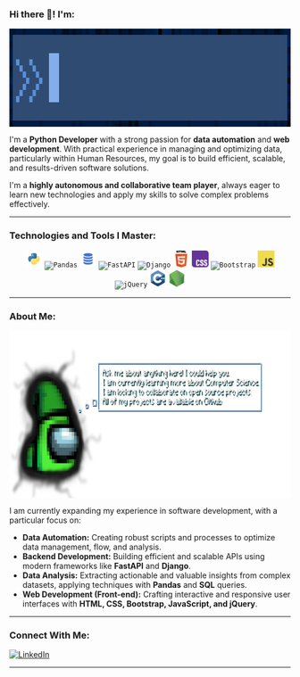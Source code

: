 ### Hi there 👋! I'm:

<img align="center" src="Assets/Titles/LoneHandymanTitle.gif" width="935" height="176" alt="LoneHandyman Title" />

I'm a **Python Developer** with a strong passion for **data automation** and **web development**. With practical experience in managing and optimizing data, particularly within Human Resources, my goal is to build efficient, scalable, and results-driven software solutions.

I'm a **highly autonomous and collaborative team player**, always eager to learn new technologies and apply my skills to solve complex problems effectively.

---

### **Technologies and Tools I Master:**

<div align="center">
  <code><img height="30" src="https://raw.githubusercontent.com/github/explore/80688e429a7d4ef2fca1e82350fe8e3517d3494d/topics/python/python.png" alt="Python"></code>
  <code><img height="30" src="https://skillicons.dev/icons?i=pandas" alt="Pandas"></code>
  <code><img height="30" src="https://raw.githubusercontent.com/github/explore/80688e429a7d4ef2fca1e82350fe8e3517d3494d/topics/sql/sql.png" alt="SQL"></code>
  <code><img height="30" src="https://skillicons.dev/icons?i=fastapi" alt="FastAPI"></code>
  <code><img height="30" src="https://skillicons.dev/icons?i=django" alt="Django"></code>
  <code><img height="30" src="https://raw.githubusercontent.com/github/explore/80688e429a7d4ef2fca1e82350fe8e3517d3494d/topics/html/html.png" alt="HTML"></code>
  <code><img height="30" src="https://raw.githubusercontent.com/github/explore/80688e429a7d4ef2fca1e82350fe8e3517d3494d/topics/css/css.png" alt="CSS"></code>
  <code><img height="30" src="https://skillicons.dev/icons?i=bootstrap" alt="Bootstrap"></code>
  <code><img height="30" src="https://raw.githubusercontent.com/github/explore/80688e429a7d4ef2fca1e82350fe8e3517d3494d/topics/javascript/javascript.png" alt="JavaScript"></code>
  <code><img height="30" src="https://skillicons.dev/icons?i=jquery" alt="jQuery"></code>
  <code><img height="30" src="https://raw.githubusercontent.com/github/explore/80688e429a7d4ef2fca1e82350fe8e3517d3494d/topics/cpp/cpp.png" alt="C++"></code>
  <code><img height="30" src="https://raw.githubusercontent.com/github/explore/80688e429a7d4ef2fca1e82350fe8e3517d3494d/topics/nodejs/nodejs.png" alt="Node.js"></code>
</div>

---

### **About Me:**

<img align="center" src="Assets/Descriptions/AboutMe.png" width="800" height="300" alt="About Me Description" />

I am currently expanding my experience in software development, with a particular focus on:

* **Data Automation:** Creating robust scripts and processes to optimize data management, flow, and analysis.
* **Backend Development:** Building efficient and scalable APIs using modern frameworks like **FastAPI** and **Django**.
* **Data Analysis:** Extracting actionable and valuable insights from complex datasets, applying techniques with **Pandas** and **SQL** queries.
* **Web Development (Front-end):** Crafting interactive and responsive user interfaces with **HTML, CSS, Bootstrap, JavaScript, and jQuery**.

---

### **Connect With Me:**

[![LinkedIn](https://img.shields.io/badge/LinkedIn-0077B5?style=for-the-badge&logo=linkedin&logoColor=white)](https://www.linkedin.com/in/italo-mamani-huaricallo-514358373/)

---

